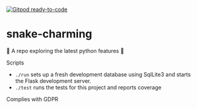 [![Gitpod ready-to-code](https://img.shields.io/badge/Gitpod-ready--to--code-blue?logo=gitpod)](https://gitpod.io/#https://gitlab.com/EmmaJCline/snake-charming)

# snake-charming
🐍 A repo exploring the latest python features 🐍

Scripts
- `./run` sets up a fresh development database using SqlLite3 and starts the Flask development server.
- `./test` runs the tests for this project and reports coverage 

Complies with GDPR
